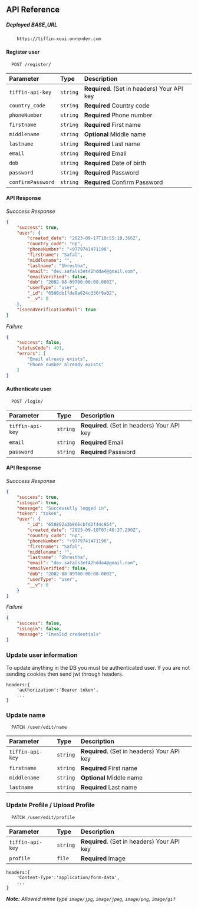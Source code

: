 
## API Reference

##### Deployed BASE_URL 
```http
    https://tiffin-xoui.onrender.com
```

#### Register user 

```http
  POST /register/
```

| Parameter | Type     | Description                |
| :-------- | :------- | :------------------------- |
| `tiffin-api-key` | `string` | **Required**. (Set in headers) Your API key |
| `country_code` | `string` | **Required** Country code|
|`phoneNumber`|`string` | **Required** Phone number|
|`firstname`    | `string`|**Required** First name|
|`middlename`|`string`|**Optional** Middle name |
|`lastname`|`string`|**Required** Last name|
|`email`|`string`|**Required** Email|
|`dob`|`string`|**Required** Date of birth|
|`password`|`string`|**Required** Password|
|`confirmPassword`|`string`|**Required** Confirm Password|



#### API Response 
*Succcess Response*
```json 
{
    "success": true,
    "user": {
        "created_date": "2023-09-17T10:55:18.366Z",
        "country_code": "np",
        "phoneNumber": "+9779741471190",
        "firstname": "Safal",
        "middlename": "",
        "lastname": "Shrestha",
        "email": "dev.safals3et42hdda4@gmail.com",
        "emailVerified": false,
        "dob": "2002-08-09T00:00:00.000Z",
        "userType": "user",
        "_id": "6506db1fde8a624c336f9a02",
        "__v": 0
    },
    "isSendVerificationMail": true
}

``` 
*Failure* 
```json 
{
    "success": false,
    "statusCode": 401,
    "errors": [
        "Email already exists",
        "Phone number already exists"
    ]
}
```

#### Authenticate user 


```http
  POST /login/
```
| Parameter | Type     | Description                |
| :-------- | :------- | :------------------------- |
| `tiffin-api-key` | `string` | **Required**. (Set in headers) Your API key |
|`email`|`string`|**Required** Email|
|`password`|`string`|**Required** Password|

#### API Response 
*Succcess Response*
```json
{
    "success": true,
    "isLogin": true,
    "message": "Successully logged in",
    "token": "token",
    "user": {
        "_id": "650802a3b966cbfd2f44c954",
        "created_date": "2023-09-18T07:46:37.290Z",
        "country_code": "np",
        "phoneNumber": "+9779741471190",
        "firstname": "Safal",
        "middlename": "",
        "lastname": "Shrestha",
        "email": "dev.safals3et42hdda4@gmail.com",
        "emailVerified": false,
        "dob": "2002-08-09T00:00:00.000Z",
        "userType": "user",
        "__v": 0
    }
}
```
*Failure* 
```json 
{
    "success": false,
    "isLogin": false,
    "message": "Invalid credentials"
}
```

### Update user information 
To update anything in the DB you must be authenticated user. 
If you are not sending cookies then send jwt through headers.


```code
headers:{
    'authorization':'Bearer token',
    ...
}

```
### Update name 
```http
  PATCH /user/edit/name
```


| Parameter | Type     | Description                |
| :-------- | :------- | :------------------------- |
| `tiffin-api-key` | `string` | **Required**. (Set in headers) Your API key |
|`firstname`|`string`|**Required** First name|
|`middlename`|`string`|**Optional** Middle name|
|`lastname`|`string`|**Required** Last name|

### Update Profile / Upload Profile  
```http
  PATCH /user/edit/profile 
```


| Parameter | Type     | Description                |
| :-------- | :------- | :------------------------- |
| `tiffin-api-key` | `string` | **Required**. (Set in headers) Your API key |
|`profile`|`file`|**Required** Image| 

```code
headers:{
    'Content-Type':'application/form-data',
    ...
}
```

***Note:***   *Allowed mime type   `image/jpg`, `image/jpeg`,   `image/png`, `image/gif`*
